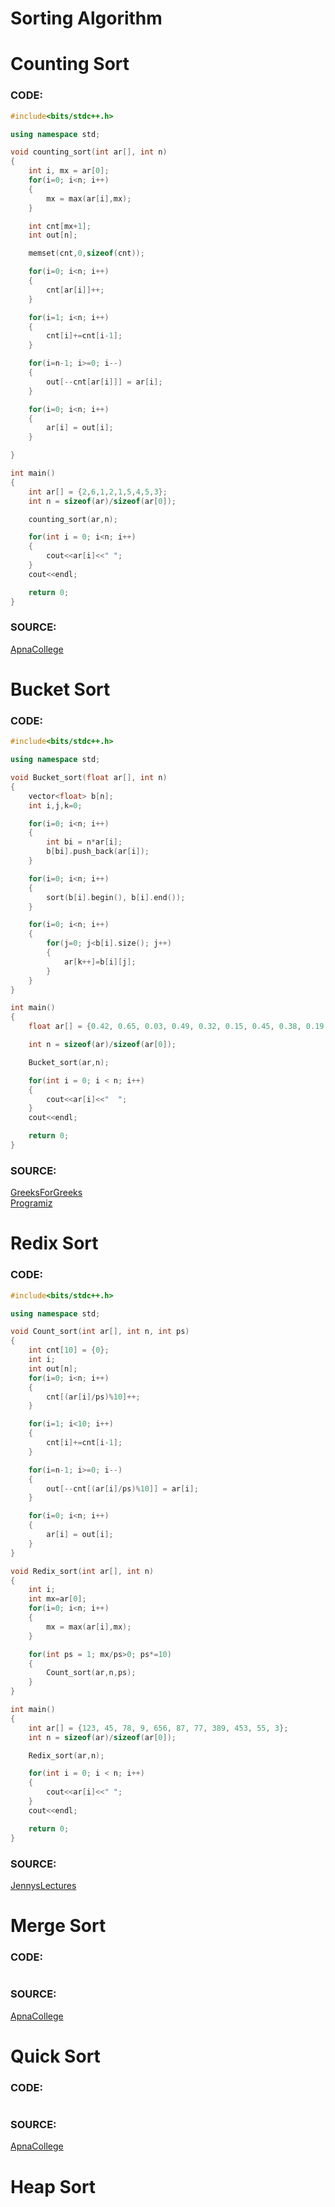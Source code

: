 # Sorting Algorithm

# Counting Sort
### CODE:
```c++
#include<bits/stdc++.h>

using namespace std;

void counting_sort(int ar[], int n)
{
    int i, mx = ar[0];
    for(i=0; i<n; i++)
    {
        mx = max(ar[i],mx);
    }

    int cnt[mx+1];
    int out[n];

    memset(cnt,0,sizeof(cnt));

    for(i=0; i<n; i++)
    {
        cnt[ar[i]]++;
    }

    for(i=1; i<n; i++)
    {
        cnt[i]+=cnt[i-1];
    }

    for(i=n-1; i>=0; i--)
    {
        out[--cnt[ar[i]]] = ar[i];
    }

    for(i=0; i<n; i++)
    {
        ar[i] = out[i];
    }

}

int main()
{
    int ar[] = {2,6,1,2,1,5,4,5,3};
    int n = sizeof(ar)/sizeof(ar[0]);

    counting_sort(ar,n);

    for(int i = 0; i<n; i++)
    {
        cout<<ar[i]<<" ";
    }
    cout<<endl;

    return 0;
}

```
### SOURCE:
[ApnaCollege](https://www.youtube.com/watch?v=imqr13aIBAY) 


# Bucket Sort

### CODE: 
```c++
#include<bits/stdc++.h>

using namespace std;

void Bucket_sort(float ar[], int n)
{
    vector<float> b[n];
    int i,j,k=0;

    for(i=0; i<n; i++)
    {
        int bi = n*ar[i];
        b[bi].push_back(ar[i]);
    }

    for(i=0; i<n; i++)
    {
        sort(b[i].begin(), b[i].end());
    }

    for(i=0; i<n; i++)
    {
        for(j=0; j<b[i].size(); j++)
        {
            ar[k++]=b[i][j];
        }
    }
}

int main()
{
    float ar[] = {0.42, 0.65, 0.03, 0.49, 0.32, 0.15, 0.45, 0.38, 0.19, 0.78};

    int n = sizeof(ar)/sizeof(ar[0]);

    Bucket_sort(ar,n);

    for(int i = 0; i < n; i++)
    {
        cout<<ar[i]<<"  ";
    }
    cout<<endl;

    return 0;
}

```
### SOURCE:
[GreeksForGreeks](https://www.geeksforgeeks.org/bucket-sort-2/)  
[Programiz](https://www.programiz.com/dsa/bucket-sort)


# Redix Sort

### CODE: 
```c++
#include<bits/stdc++.h>

using namespace std;

void Count_sort(int ar[], int n, int ps)
{
    int cnt[10] = {0};
    int i;
    int out[n];
    for(i=0; i<n; i++)
    {
        cnt[(ar[i]/ps)%10]++;
    }

    for(i=1; i<10; i++)
    {
        cnt[i]+=cnt[i-1];
    }

    for(i=n-1; i>=0; i--)
    {
        out[--cnt[(ar[i]/ps)%10]] = ar[i];
    }

    for(i=0; i<n; i++)
    {
        ar[i] = out[i];
    }
}

void Redix_sort(int ar[], int n)
{
    int i;
    int mx=ar[0];
    for(i=0; i<n; i++)
    {
        mx = max(ar[i],mx);
    }

    for(int ps = 1; mx/ps>0; ps*=10)
    {
        Count_sort(ar,n,ps);
    }
}

int main()
{
    int ar[] = {123, 45, 78, 9, 656, 87, 77, 389, 453, 55, 3};
    int n = sizeof(ar)/sizeof(ar[0]);

    Redix_sort(ar,n);

    for(int i = 0; i < n; i++)
    {
        cout<<ar[i]<<" ";
    }
    cout<<endl;

    return 0;
}

```
### SOURCE: 
[JennysLectures](https://www.youtube.com/watch?v=Il45xNUHGp0)  


# Merge Sort 
### CODE:
```c++

```

### SOURCE:
[ApnaCollege](https://www.youtube.com/watch?v=4z9I6ZmeLOQ) 

# Quick Sort 
### CODE:
```c++

```
### SOURCE:
[ApnaCollege](https://www.youtube.com/watch?v=Dl6HT-NM_q4&t=713s)

# Heap Sort 
